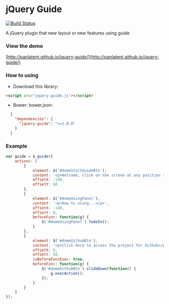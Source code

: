 jQuery Guide
============
[![Build Status](https://travis-ci.org/panlatent/jquery-guide.svg)](https://travis-ci.org/panlatent/jquery-guide)

A jQuery plugin that new layout or new features using guide

### View the demo

[http://panlatent.github.io/jquery-guide/](http://panlatent.github.io/jquery-guide/)

### How to using

+ Download this library:
```html
<script src="jquery.guide.js"></script>
```

+ Bower:
bower.json:
```json
  {
    "dependencies": {
      "jquery-guide": ">=1.0.0"
    }
  }
```

### Example
```javascript
var guide = $.guide({
	actions: [
		{
			element: $('#domeStartGuideBtn'),
			content: '<p>Welcome, click on the screen at any position to enter the next step</p>',
			offsetX: -140,
			offsetY: 60
		},
		{
			element: $('#domeUsingPanel'),
			content: '<p>How to using...</p>',
			offsetX: -140,
			offsetY: 0,
			beforeFunc: function(g) {
				$('#domeUsingPanel').fadeIn();
			}
		},
		{
			element: $('#domeGithubBtn'),
			content: '<p>Click here to access the project for Github</p>',
			offsetX: 0,
			offsetY: 50,
			isBeforeFuncExec: true,
			beforeFunc: function(g) {
				$('#domeGithubBtn').slideDown(function() {
					g.execAction();
				});
			}
		}
	]
});
```



